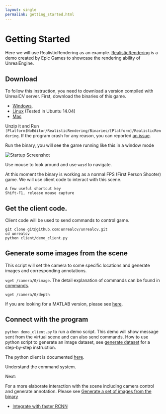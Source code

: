 ```yaml
---
layout: single
permalink: getting_started.html
---
```


# Getting Started

Here we will use RealisticRendering as an example. [RealisticRendering](https://docs.unrealengine.com/latest/INT/Resources/Showcases/RealisticRendering/) is a demo created by Epic Games to showcase the rendering ability of UnrealEngine.

## Download

To follow this instruction, you need to download a version compiled with UnrealCV server. First, download the binaries of this game.

- [Windows](https://s3-ap-northeast-1.amazonaws.com/unrealcv-scene/realisticrendering-win-20160610.zip),
- [Linux](https://s3-ap-northeast-1.amazonaws.com/unrealcv-scene/realisticrendering-linux-20160610.zip) (Tested in Ubuntu 14.04)
- [Mac](https://s3-ap-northeast-1.amazonaws.com/unrealcv-scene/realisticrendering-mac-20160609.zip)

Unzip it and Run `[Platform]NoEditor/RealisticRendering/Binaries/[Platform]/RealisticRendering`. If the program crash for any reason, you can reported [an issue](https://github.com/qiuwch/unrealcv/issues).

Run the binary, you will see the game running like this in a window mode

![Startup Screenshot](images/screenshot.png)

Use mouse to look around and use `wasd` to navigate.

At this moment the binary is working as a normal FPS (First Person Shooter) game. We will use client code to interact with this scene.

```
A few useful shortcut key
Shift-F1, release mouse capture
```


## Get the client code.

Client code will be used to send commands to control game.

``` shell
git clone git@github.com:unrealcv/unrealcv.git
cd unrealcv
python client/demo_client.py
```

## Generate some images from the scene

This script will set the camera to some specific locations and generate images and corresponding annotations.

`vget /camera/0/image`. The detail explanation of commands can be found in [commands](commands.html).

`vget /camera/0/depth`

If you are looking for a MATLAB version, please see [here](matlab.html).

## Connect with the program  

`python demo_client.py` to run a demo script. This demo will show message sent from the virtual scene and can also send commands. How to use python script to generate an image dataset, see [generate dataset](ipynb_generate_images.html) for a step-by-step instruction.

The python client is documented [here](client.html#python).

Understand the command system.

Next:

For a more elaborate interaction with the scene including camera control and generate annotation. Please see [Generate a set of images from the binary](ipynb_generate_images.html)

- [Integrate with faster RCNN](faster_rcnn.html)
